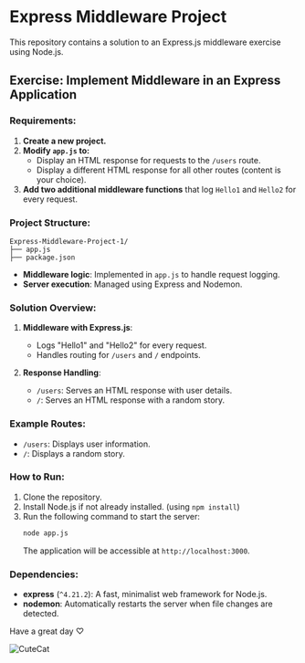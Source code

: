 # Express Middleware Project

This repository contains a solution to an Express.js middleware exercise using Node.js.

## Exercise: Implement Middleware in an Express Application

### Requirements:
1. **Create a new project.**
2. **Modify `app.js` to:**
   - Display an HTML response for requests to the `/users` route.
   - Display a different HTML response for all other routes (content is your choice).
3. **Add two additional middleware functions** that log `Hello1` and `Hello2` for every request.

### Project Structure:
```plaintext
Express-Middleware-Project-1/
├── app.js
├── package.json
```
- **Middleware logic**: Implemented in `app.js` to handle request logging.
- **Server execution**: Managed using Express and Nodemon.

### Solution Overview:

1. **Middleware with Express.js**:
   - Logs "Hello1" and "Hello2" for every request.
   - Handles routing for `/users` and `/` endpoints.

2. **Response Handling**:
   - `/users`: Serves an HTML response with user details.
   - `/`: Serves an HTML response with a random story.

### Example Routes:
- `/users`: Displays user information.
- `/`: Displays a random story.

### How to Run:
1. Clone the repository.
2. Install Node.js if not already installed.
(using `npm install`)
3. Run the following command to start the server:
   ```bash
   node app.js
   ```
   The application will be accessible at `http://localhost:3000`.

### Dependencies:
- **express** (`^4.21.2`): A fast, minimalist web framework for Node.js.
- **nodemon**: Automatically restarts the server when file changes are detected.

Have a great day ♡


![CuteCat](https://github.com/user-attachments/assets/382c2b8c-75c4-415a-9202-552c31cae582)

